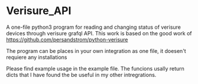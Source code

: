# Verisure_API

A one-file python3 program for reading and changing status of verisure devices through verisure grafql API. This work is based on the good work of https://github.com/persandstrom/python-verisure

The program can be places in your own integration as one file, it doesen't requiere any installations

Please find example usage in the example file. The funcions usally return dicts that I have found the be useful in my other intregrations.
